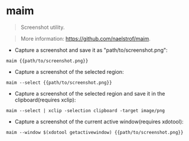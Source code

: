 # maim

> Screenshot utility.

> More information: <https://github.com/naelstrof/maim>.

- Capture a screenshot and save it as "path/to/screenshot.png":

`maim {{path/to/screenshot.png}}`

- Capture a screenshot of the selected region:

`maim --select {{path/to/screenshot.png}}`

- Capture a screenshot of the selected region and save it in the clipboard(requires xclip):

`maim --select | xclip -selection clipboard -target image/png`

- Capture a screenshot of the current active window(requires xdotool):

`maim --window $(xdotool getactivewindow) {{path/to/screenshot.png}}`
